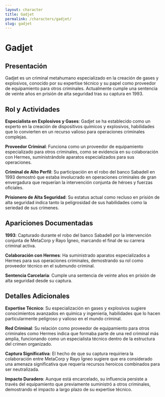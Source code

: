 ```yaml
---
layout: character
title: Gadjet
permalink: /characters/gadjet/
slug: gadjet
---
```


# Gadjet

## Presentación

Gadjet es un criminal metahumano especializado en la creación de gases y explosivos, conocido por su expertise técnico y su papel como proveedor de equipamiento para otros criminales. Actualmente cumple una sentencia de veinte años en prisión de alta seguridad tras su captura en 1993.

## Rol y Actividades

**Especialista en Explosivos y Gases**: Gadjet se ha establecido como un experto en la creación de dispositivos químicos y explosivos, habilidades que lo convierten en un recurso valioso para operaciones criminales complejas.

**Proveedor Criminal**: Funciona como un proveedor de equipamiento especializado para otros criminales, como se evidencia en su colaboración con Hermes, suministrándole aparatos especializados para sus operaciones.

**Criminal de Alto Perfil**: Su participación en el robo del banco Sabadell en 1993 demostró que estaba involucrado en operaciones criminales de gran envergadura que requerían la intervención conjunta de héroes y fuerzas oficiales.

**Prisionero de Alta Seguridad**: Su estatus actual como recluso en prisión de alta seguridad indica tanto la peligrosidad de sus habilidades como la seriedad de sus crímenes.

## Apariciones Documentadas

**1993**: Capturado durante el robo del banco Sabadell por la intervención conjunta de MetaCorp y Rayo Ígneo, marcando el final de su carrera criminal activa.

**Colaboración con Hermes**: Ha suministrado aparatos especializados a Hermes para sus operaciones criminales, demostrando su rol como proveedor técnico en el submundo criminal.

**Sentencia Carcelaria**: Cumple una sentencia de veinte años en prisión de alta seguridad desde su captura.

## Detalles Adicionales

**Expertise Técnico**: Su especialización en gases y explosivos sugiere conocimientos avanzados en química y ingeniería, habilidades que lo hacen particularmente peligroso y valioso en el mundo criminal.

**Red Criminal**: Su relación como proveedor de equipamiento para otros criminales como Hermes indica que formaba parte de una red criminal más amplia, funcionando como un especialista técnico dentro de la estructura del crimen organizado.

**Captura Significativa**: El hecho de que su captura requiriera la colaboración entre MetaCorp y Rayo Ígneo sugiere que era considerado una amenaza significativa que requería recursos heroicos combinados para ser neutralizada.

**Impacto Duradero**: Aunque está encarcelado, su influencia persiste a través del equipamiento que previamente suministró a otros criminales, demostrando el impacto a largo plazo de su expertise técnico.
